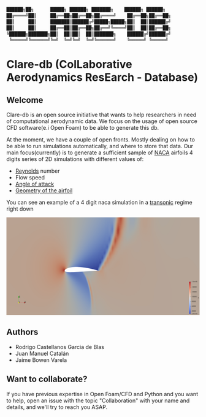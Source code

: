 ```
██████╗██╗      █████╗ ██████╗ ███████╗    ██████╗ ██████╗ 
██╔════╝██║     ██╔══██╗██╔══██╗██╔════╝    ██╔══██╗██╔══██╗
██║     ██║     ███████║██████╔╝█████╗█████╗██║  ██║██████╔╝
██║     ██║     ██╔══██║██╔══██╗██╔══╝╚════╝██║  ██║██╔══██╗
╚██████╗███████╗██║  ██║██║  ██║███████╗    ██████╔╝██████╔╝
 ╚═════╝╚══════╝╚═╝  ╚═╝╚═╝  ╚═╝╚══════╝    ╚═════╝ ╚═════╝ 
```                                                            
# Clare-db (ColLaborative Aerodynamics ResEarch - Database)
## Welcome
Clare-db is an open source initiative that wants to help researchers in need of computational aerodynamic data.
We focus on the usage of open source CFD software(e.i Open Foam) to be able to generate this db.

At the moment, we have a couple of open fronts. Mostly dealing on how to be able to run simulations automatically, and where to store that data.
Our main focus(currently) is to generate a sufficient sample of [NACA](https://en.wikipedia.org/wiki/NACA_airfoil) airfoils 4 digits series of 2D simulations with different values of:
* [Reynolds](https://en.wikipedia.org/wiki/Reynolds_number#:~:text=18%20External%20links-,Definition,due%20to%20different%20fluid%20velocities.) number
* Flow speed
* [Angle of attack](https://en.wikipedia.org/wiki/Angle_of_attack#/media/File:Airfoil_angle_of_attack.jpg)
* [Geometry of the airfoil](https://en.wikipedia.org/wiki/NACA_airfoil#Equation_for_a_symmetrical_4-digit_NACA_airfoil)

You can see an example of a 4 digit naca simulation in a [transonic](https://en.wikipedia.org/wiki/Transonic) regime right down 

![image info](/assets/imgs/example_naca.png)



## Authors
* Rodrigo Castellanos Garcia de Blas
* Juan Manuel Catalán 
* Jaime Bowen Varela

## Want to collaborate?
 If you have previous expertise in Open Foam/CFD and Python and you want to help, 
   open an issue with the topic "Collaboration" with your name and details, and we'll try to reach you ASAP.
